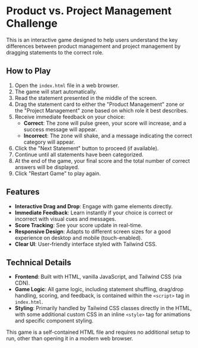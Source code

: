 # Product vs. Project Management Challenge

This is an interactive game designed to help users understand the key differences between product management and project management by dragging statements to the correct role.

## How to Play

1.  Open the `index.html` file in a web browser.
2.  The game will start automatically.
3.  Read the statement presented in the middle of the screen.
4.  Drag the statement card to either the "Product Management" zone or the "Project Management" zone based on which role it best describes.
5.  Receive immediate feedback on your choice:
    *   **Correct**: The zone will pulse green, your score will increase, and a success message will appear.
    *   **Incorrect**: The zone will shake, and a message indicating the correct category will appear.
6.  Click the "Next Statement" button to proceed (if available).
7.  Continue until all statements have been categorized.
8.  At the end of the game, your final score and the total number of correct answers will be displayed.
9.  Click "Restart Game" to play again.

## Features

*   **Interactive Drag and Drop**: Engage with game elements directly.
*   **Immediate Feedback**: Learn instantly if your choice is correct or incorrect with visual cues and messages.
*   **Score Tracking**: See your score update in real-time.
*   **Responsive Design**: Adapts to different screen sizes for a good experience on desktop and mobile (touch-enabled).
*   **Clear UI**: User-friendly interface styled with Tailwind CSS.

## Technical Details

*   **Frontend**: Built with HTML, vanilla JavaScript, and Tailwind CSS (via CDN).
*   **Game Logic**: All game logic, including statement shuffling, drag/drop handling, scoring, and feedback, is contained within the `<script>` tag in `index.html`.
*   **Styling**: Primarily handled by Tailwind CSS classes directly in the HTML, with some additional custom CSS in an inline `<style>` tag for animations and specific component styling.

This game is a self-contained HTML file and requires no additional setup to run, other than opening it in a modern web browser.
